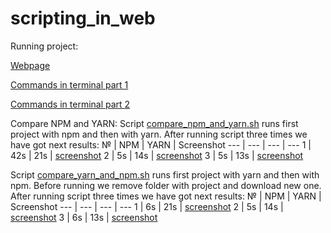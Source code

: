 # scripting_in_web
Running project: 

[Webpage](https://github.com/MariiaMohylska/scripting_in_web/blob/main/run_project_with_npm_browser.png)

[Commands in terminal part 1](https://github.com/MariiaMohylska/scripting_in_web/blob/main/run_project_with_npm_terminal_1.png)

[Commands in terminal part 2](https://github.com/MariiaMohylska/scripting_in_web/blob/main/run_project_with_npm_terminal_2.png)

Compare NPM and YARN:
Script [compare_npm_and_yarn.sh](https://github.com/MariiaMohylska/scripting_in_web/blob/main/compare_npm_and_yarn.sh) runs first project with npm and then with yarn. 
After running script three times we have got next results:
№ | NPM | YARN | Screenshot
--- | --- | --- | ---
1 | 42s | 21s | [screenshot](https://github.com/MariiaMohylska/scripting_in_web/blob/main/first%20run%20(first%20npm%20second%20yarm).png)
2 | 5s | 14s | [screenshot](https://github.com/MariiaMohylska/scripting_in_web/blob/main/second%20run%20(first%20npm%20second%20yarm).png)
3 | 5s | 13s | [screenshot](https://github.com/MariiaMohylska/scripting_in_web/blob/main/third%20run%20(first%20npm%20second%20yarm).png)

Script [compare_yarn_and_npm.sh](https://github.com/MariiaMohylska/scripting_in_web/blob/main/compare_yarn_and_npm.sh) runs first project with yarn and then with npm. 
Before running we remove folder with project and download new one.
After running script three times we have got next results:
№ | NPM | YARN | Screenshot
--- | --- | --- | ---
1 | 6s | 21s | [screenshot](https://github.com/MariiaMohylska/scripting_in_web/blob/main/first%20run%20(first%20yarn%20second%20npm).png)
2 | 5s | 14s | [screenshot](https://github.com/MariiaMohylska/scripting_in_web/blob/main/second%20run%20(first%20yarn%20second%20npm).png)
3 | 6s | 13s | [screenshot](https://github.com/MariiaMohylska/scripting_in_web/blob/main/third%20run%20(first%20yarn%20second%20npm).png)
